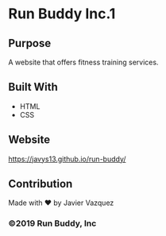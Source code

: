 # Run Buddy Inc.1

## Purpose
A website that offers fitness training services.

## Built With
* HTML
* CSS

## Website
https://javys13.github.io/run-buddy/

## Contribution
Made with ❤️ by Javier Vazquez

### ©️2019 Run Buddy, Inc